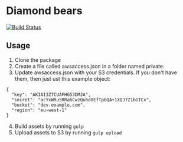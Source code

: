 # Diamond bears
[![Build Status](https://travis-ci.org/austinhinderer/diamondbears.svg?branch=master)](https://travis-ci.org/austinhinderer/diamondbears)

## Usage
1. Clone the package
2. Create a file called awsaccess.json in a folder named private.
3. Update awsaccess.json with your S3 credentials. If you don't have them, then just ust this example object:
```
{
  "key": "AKIAI3Z7CUAFHG53DMJA",
  "secret": "acYxWRu5RRa6CwzQuhdXEfTpbQA+1XQJ7Z1bGTCx",
  "bucket": "dev.example.com",
  "region": "eu-west-1"
}
```
4. Build assets by running `gulp`
5. Upload assets to S3 by running `gulp upload`
